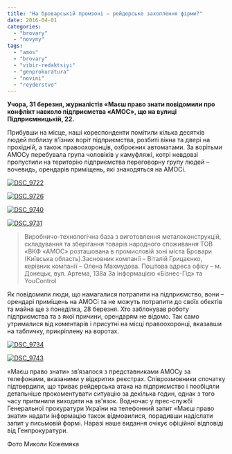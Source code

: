 ```yaml
---
title: "На броварській промзоні – рейдерське захоплення фірми?"
date: 2016-04-01
categories: 
  - "brovary"
  - "novyny"
tags: 
  - "amos"
  - "brovary"
  - "vibir-redaktsiyi"
  - "genprokuratura"
  - "novini"
  - "reyderstvo"
---
```


**Учора, 31 березня, журналістів «Маєш право знати повідомили про конфлікт навколо підприємства «АМОС», що на вулиці Підприємницькій, 22.**

Прибувши на місце, наші кореспонденти помітили кілька десятків людей поблизу в’їзних воріт підприємства, розбиті вікна та двері на прохідній, а також правоохоронців, озброєних автоматами. За ворітьми АМОСу перебувала група чоловіків у камуфляжі, котрі невдовзі пропустили на територію підприємства переговорну групу людей – вочевидь, орендарів приміщень, які знаходяться на АМОСі.

[![DSC_9722](https://mpz.brovary.org/wp-content/uploads/2016/04/DSC_9722.jpg)](https://mpz.brovary.org/wp-content/uploads/2016/04/DSC_9722.jpg)

[![DSC_9726](https://mpz.brovary.org/wp-content/uploads/2016/04/DSC_9726.jpg)](https://mpz.brovary.org/wp-content/uploads/2016/04/DSC_9726.jpg)

[![DSC_9740](https://mpz.brovary.org/wp-content/uploads/2016/04/DSC_9740.jpg)](https://mpz.brovary.org/wp-content/uploads/2016/04/DSC_9740.jpg)

[![DSC_9731](https://mpz.brovary.org/wp-content/uploads/2016/04/DSC_9731.jpg)](https://mpz.brovary.org/wp-content/uploads/2016/04/DSC_9731.jpg)

> Виробничо-технологічна база з виготовлення металоконструкцій, складування та зберігання товарів народного споживання ТОВ «ВКФ «АМОС» розташована в промисловій зоні міста Бровари (Київська область).Засновник компанії – Віталій Грицаєнко, керівник компанії – Олена Махмудова. Поштова адреса офісу – м. Донецьк, вул. Артема, 138а За інформацією «Бізнес-Гід» та YouControl

Як повідомили люди, що намагалися потрапити на підприємство, вони – орендарі приміщень на АМОСі та не можуть потрапити до своїх обєктів та майна ще з понеділка, 28 березня. Хто заблокував роботу підприємства та з якої причини, орендарям не відомо. Так само утрималися від коментарів і присутні на місці правоохоронці, вказавши на табличку, прикріплену на воротах.

[![DSC_9734](https://mpz.brovary.org/wp-content/uploads/2016/04/DSC_9734.jpg)](https://mpz.brovary.org/wp-content/uploads/2016/04/DSC_9734.jpg)

[![DSC_9743](https://mpz.brovary.org/wp-content/uploads/2016/04/DSC_9743.jpg)](https://mpz.brovary.org/wp-content/uploads/2016/04/DSC_9743.jpg)

«Маєш право знати» зв’язалося з представниками АМОСу за телефонами, вказаними у відкритих реєстрах. Співрозмовники спочатку підтвердили, що триває рейдерська атака на підприємство і пообіцяли детальніше прокоментувати ситуацію за декілька годин, однак з того часу припинили виходити на зв'язок. Водночас у прес-службі Генеральної прокуратури України на телефонний запит «Маєш право знати» надати інформацію також відмовилися, порадивши надіслати запит у письмовій формі. Наразі наше видання очікує офіційної відповіді від Генпрокуратури.

Фото Миколи Кожемяка
